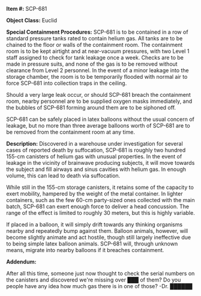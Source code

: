 **Item #:** SCP-681

**Object Class:** Euclid

**Special Containment Procedures:** SCP-681 is to be contained in a row of standard pressure tanks rated to contain helium gas. All tanks are to be chained to the floor or walls of the containment room. The containment room is to be kept airtight and at near-vacuum pressures, with two Level 1 staff assigned to check for tank leakage once a week. Checks are to be made in pressure suits, and none of the gas is to be removed without clearance from Level 2 personnel. In the event of a minor leakage into the storage chamber, the room is to be temporarily flooded with normal air to force SCP-681 into collection traps in the ceiling.

Should a very large leak occur, or should SCP-681 breach the containment room, nearby personnel are to be supplied oxygen masks immediately, and the bubbles of SCP-681 forming around them are to be siphoned off.

SCP-681 can be safely placed in latex balloons without the usual concern of leakage, but no more than three average balloons worth of SCP-681 are to be removed from the containment room at any time.

**Description:** Discovered in a warehouse under investigation for several cases of reported death by suffocation, SCP-681 is roughly two hundred 155-cm canisters of helium gas with unusual properties. In the event of leakage in the vicinity of brainwave producing subjects, it will move towards the subject and fill airways and sinus cavities with helium gas. In enough volume, this can lead to death via suffocation.

While still in the 155-cm storage canisters, it retains some of the capacity to exert mobility, hampered by the weight of the metal container. In lighter containers, such as the few 60-cm party-sized ones collected with the main batch, SCP-681 can exert enough force to deliver a head concussion. The range of the effect is limited to roughly 30 meters, but this is highly variable.

If placed in a balloon, it will simply drift towards any thinking organisms nearby and repeatedly bump against them. Balloon animals, however, will become slightly animate and act hostile, though still largely ineffective due to being simple latex balloon animals. SCP-681 will, through unknown means, migrate into nearby balloons if it breaches containment.

**Addendum:**

After all this time, someone just now thought to check the serial numbers on the canisters and discovered we're missing over ███ of them? Do you people have any idea how much gas there is in one of those? -Dr. ██████